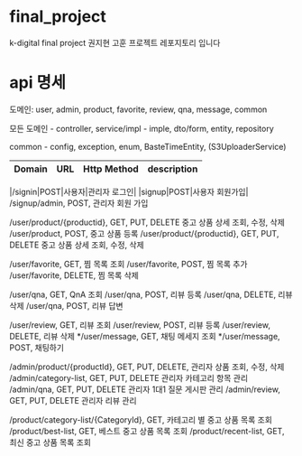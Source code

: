 # final_project
k-digital final project 권지현 고훈 프로젝트 레포지토리 입니다

# api 명세
도메인: user, admin, product, favorite, review, qna, message, common

모든 도메인 - controller, service/impl - imple, dto/form, entity, repository

common - config, exception, enum, BasteTimeEntity, (S3UploaderService)

|Domain|URL|Http Method|description|
|---|---|-----|------|

|/signin|POST|사용자|관리자 로그인|
|signup|POST|사용자 회원가입|
/signup/admin, POST, 관리자 회원 가입 

/user/product/{productid}, GET, PUT, DELETE 중고 상품 상세 조회, 수정, 삭제
/user/product, POST, 중고 상품 등록
/user/product/{productid}, GET, PUT, DELETE 중고 상품 상세 조회, 수정, 삭제

/user/favorite, GET, 찜 목록 조회
/user/favorite, POST, 찜 목록 추가 
/user/favorite, DELETE, 찜 목록 삭제

/user/qna, GET, QnA 조회
/user/qna, POST, 리뷰 등록
/user/qna, DELETE, 리뷰 삭제 
/user/qna, POST, 리뷰 답변 

/user/review, GET, 리뷰 조회
/user/review, POST, 리뷰 등록 
/user/review, DELETE, 리뷰 삭제 
*/user/message, GET, 채팅 메세지 조회
*/user/message, POST, 채팅하기 

/admin/product/{productId}, GET, PUT, DELETE, 관리자 상품 조회, 수정, 삭제
/admin/category-list, GET, PUT, DELETE 관리자 카테고리 항목 관리 
/admin/qna, GET, PUT, DELETE 관리자 1대1 질문 게시판 관리
/admin/review, GET, PUT, DELETE 관리자 리뷰 관리   

/product/category-list/{CategoryId}, GET, 카테고리 별 중고 상품 목록 조회
/product/best-list, GET, 베스트 중고 상품 목록 조회
/product/recent-list, GET, 최신 중고 상품 목록 조회  
